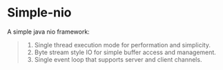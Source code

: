 # Simple-nio
A simple java nio framework:
>
> 1. Single thread execution mode for performation and simplicity.
> 2. Byte stream style IO for simple buffer access and management.
> 3. Single event loop that supports server and client channels.
> 
